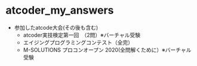 # atcoder_my_answers
- 参加したatcode大会(その後も含む)
  - atcoder実技検定第一回　（2問）※バーチャル受験
  - エイジングプログラミングコンテスト（全完）
  - M-SOLUTIONS プロコンオープン 2020(全問解くために）※バーチャル受験
